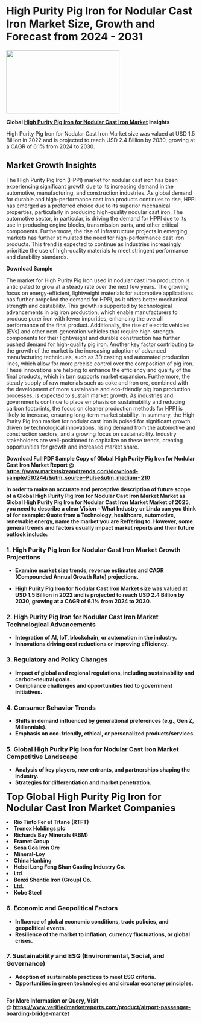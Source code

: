 <H1>High Purity Pig Iron for Nodular Cast Iron Market Size, Growth and Forecast from 2024 - 2031</H1><img class="aligncenter size-medium wp-image-584254" src="https://thirdeyenews.in/wp-content/uploads/2024/09/Global-Market-Research-300x168.jpeg" alt="" width="300" height="168" /><p><strong>Global&nbsp;<a href="https://www.marketsizeandtrends.com/download-sample/510244/&amp;utm_source=Pulse&amp;utm_medium=210">High Purity Pig Iron for Nodular Cast Iron Market</a> Insights</strong></p><p>High Purity Pig Iron for Nodular Cast Iron Market size was valued at USD 1.5 Billion in 2022 and is projected to reach USD 2.4 Billion by 2030, growing at a CAGR of 6.1% from 2024 to 2030.</p><p><h2>Market Growth Insights</h2> <p>The High Purity Pig Iron (HPPI) market for nodular cast iron has been experiencing significant growth due to its increasing demand in the automotive, manufacturing, and construction industries. As global demand for durable and high-performance cast iron products continues to rise, HPPI has emerged as a preferred choice due to its superior mechanical properties, particularly in producing high-quality nodular cast iron. The automotive sector, in particular, is driving the demand for HPPI due to its use in producing engine blocks, transmission parts, and other critical components. Furthermore, the rise of infrastructure projects in emerging markets has further stimulated the need for high-performance cast iron products. This trend is expected to continue as industries increasingly prioritize the use of high-quality materials to meet stringent performance and durability standards.</p> <p><strong>Download Sample</strong></p> <p>The market for High Purity Pig Iron used in nodular cast iron production is anticipated to grow at a steady rate over the next few years. The growing focus on energy-efficient, lightweight materials for automotive applications has further propelled the demand for HPPI, as it offers better mechanical strength and castability. This growth is supported by technological advancements in pig iron production, which enable manufacturers to produce purer iron with fewer impurities, enhancing the overall performance of the final product. Additionally, the rise of electric vehicles (EVs) and other next-generation vehicles that require high-strength components for their lightweight and durable construction has further pushed demand for high-quality pig iron. Another key factor contributing to the growth of the market is the increasing adoption of advanced manufacturing techniques, such as 3D casting and automated production lines, which allow for more precise control over the composition of pig iron. These innovations are helping to enhance the efficiency and quality of the final products, which in turn supports market expansion. Furthermore, the steady supply of raw materials such as coke and iron ore, combined with the development of more sustainable and eco-friendly pig iron production processes, is expected to sustain market growth. As industries and governments continue to place emphasis on sustainability and reducing carbon footprints, the focus on cleaner production methods for HPPI is likely to increase, ensuring long-term market stability. In summary, the High Purity Pig Iron market for nodular cast iron is poised for significant growth, driven by technological innovations, rising demand from the automotive and construction sectors, and a growing focus on sustainability. Industry stakeholders are well-positioned to capitalize on these trends, creating opportunities for growth and increased market share.</p> <p><strong></p><p><span class=""><strong>Download Full PDF Sample Copy of Global High Purity Pig Iron for Nodular Cast Iron Market Report</strong> @ <a href="https://www.marketsizeandtrends.com/download-sample/510244/&amp;utm_source=Pulse&amp;utm_medium=210" target="_blank">https://www.marketsizeandtrends.com/download-sample/510244/&amp;utm_source=Pulse&amp;utm_medium=210</a></span></p><p>In order to make an accurate and perceptive description of future scope of a Global&nbsp;High Purity Pig Iron for Nodular Cast Iron Market Market as Global&nbsp;High Purity Pig Iron for Nodular Cast Iron Market Market of 2025, you need to describe a clear Vision &ndash; What Industry or Linda can you think of for example: Quote from a Technology, healthcare, automotive, renewable energy, name the market you are Reffering to. However, some general trends and factors usually impact market reports and their future outlook include:</p><h3>1.&nbsp;<strong>High Purity Pig Iron for Nodular Cast Iron Market Growth Projections</strong></h3><ul><li>Examine market size trends, revenue estimates and CAGR (Compounded Annual Growth Rate) projections.</li><li><p>High Purity Pig Iron for Nodular Cast Iron Market size was valued at USD 1.5 Billion in 2022 and is projected to reach USD 2.4 Billion by 2030, growing at a CAGR of 6.1% from 2024 to 2030.</p></li></ul><h3>2.&nbsp;<strong>High Purity Pig Iron for Nodular Cast Iron Market Technological Advancements</strong></h3><ul><li>Integration of AI, IoT, blockchain, or automation in the industry.</li><li>Innovations driving cost reductions or improving efficiency.</li></ul><h3>3.&nbsp;<strong>Regulatory and Policy Changes</strong></h3><ul><li>Impact of global and regional regulations, including sustainability and carbon-neutral goals.</li><li>Compliance challenges and opportunities tied to government initiatives.</li></ul><h3>4.&nbsp;<strong>Consumer Behavior Trends</strong></h3><ul><li>Shifts in demand influenced by generational preferences (e.g., Gen Z, Millennials).</li><li>Emphasis on eco-friendly, ethical, or personalized products/services.</li></ul><h3>5.&nbsp;<strong>Global High Purity Pig Iron for Nodular Cast Iron Market Competitive Landscape</strong></h3><ul><li>Analysis of key players, new entrants, and partnerships shaping the industry.</li><li>Strategies for differentiation and market penetration.</li></ul><p data-pm-slice="1 1 []"><span style="color: inherit; font-family: inherit; font-size: 25px;">Top Global High Purity Pig Iron for Nodular Cast Iron Market Companies</span></p><div class="" data-test-id=""><p><li>Rio Tinto Fer et Titane (RTFT)</li><li> Tronox Holdings plc</li><li> Richards Bay Minerals (RBM)</li><li> Eramet Group</li><li> Sesa Goa Iron Ore</li><li> Mineral-Loy</li><li> China Hanking</li><li> Hebei Long Feng Shan Casting Industry Co.</li><li> Ltd</li><li> Benxi Shentie Iron (Group) Co.</li><li>Ltd.</li><li> Kobe Steel</li></p></div><h3>6.&nbsp;<strong>Economic and Geopolitical Factors</strong></h3><ul><li>Influence of global economic conditions, trade policies, and geopolitical events.</li><li>Resilience of the market to inflation, currency fluctuations, or global crises.</li></ul><h3>7.&nbsp;<strong>Sustainability and ESG (Environmental, Social, and Governance)</strong></h3><ul><li>Adoption of sustainable practices to meet ESG criteria.</li><li>Opportunities in green technologies and circular economy principles.</li></ul><h2><strong style="font-size: 14px;">For More Information or Query, Visit @&nbsp;</strong><a style="background-color: #ffffff; font-size: 14px;" href="https://www.marketsizeandtrends.com/report/high-purity-pig-iron-for-nodular-cast-iron-market/" target="_blank">https://www.verifiedmarketreports.com/product/airport-passenger-boarding-bridge-market</a></h2>
